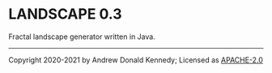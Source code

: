 LANDSCAPE 0.3
=============

Fractal landscape generator written in Java.

---
Copyright 2020-2021 by Andrew Donald Kennedy;
Licensed as [APACHE-2.0](http://www.apache.org/licenses/LICENSE-2.0)
